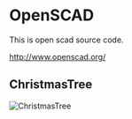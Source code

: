 OpenSCAD
========

This is open scad source code.

http://www.openscad.org/


ChristmasTree
---------------

![ChristmasTree](http://yuki-g.com/diary/img/131020.jpg)
